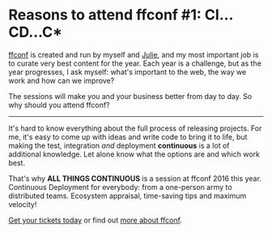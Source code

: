 # Reasons to attend ffconf #1: CI…CD…C*

[ffconf](https://ffconf.org) is created and run by myself and [Julie](https://twitter.com/julieanne), and my most important job is to curate very best content for the year. Each year is a challenge, but as the year progresses, I ask myself: what's important to the web, the way we work and how can we improve?

The sessions will make you and your business better from day to day. So why should you attend ffconf?

---

It's hard to know everything about the full process of releasing projects. For me, it's easy to come up with ideas and write code to bring it to life, but making the test, integration *and* deployment **continuous** is a lot of additional knowledge. Let alone know what the options are and which work best.

That's why **ALL THINGS CONTINUOUS** is a session at ffconf 2016 this year. Continuous Deployment for everybody: from a one-person army to distributed teams. Ecosystem appraisal, time-saving tips and maximum velocity!

[Get your tickets today](https://ffconf.org/tickets) or find out [more about ffconf](https://2016.ffconf.org/).

